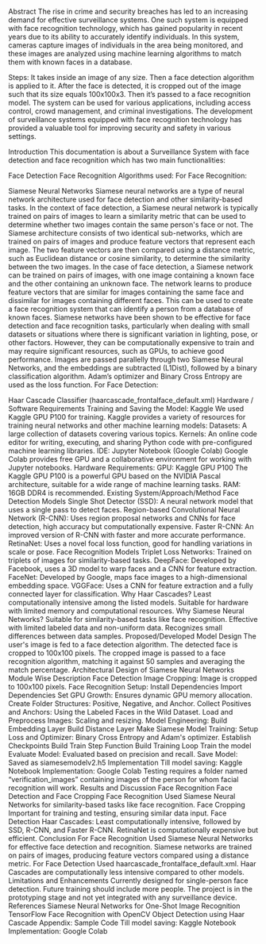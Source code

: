 Abstract
The rise in crime and security breaches has led to an increasing demand for effective surveillance systems. One such system is equipped with face recognition technology, which has gained popularity in recent years due to its ability to accurately identify individuals. In this system, cameras capture images of individuals in the area being monitored, and these images are analyzed using machine learning algorithms to match them with known faces in a database.

Steps:
It takes inside an image of any size.
Then a face detection algorithm is applied to it.
After the face is detected, it is cropped out of the image such that its size equals 100x100x3.
Then it’s passed to a face recognition model.
The system can be used for various applications, including access control, crowd management, and criminal investigations. The development of surveillance systems equipped with face recognition technology has provided a valuable tool for improving security and safety in various settings.

Introduction
This documentation is about a Surveillance System with face detection and face recognition which has two main functionalities:

Face Detection
Face Recognition
Algorithms used:
For Face Recognition:

Siamese Neural Networks
Siamese neural networks are a type of neural network architecture used for face detection and other similarity-based tasks. In the context of face detection, a Siamese neural network is typically trained on pairs of images to learn a similarity metric that can be used to determine whether two images contain the same person's face or not.
The Siamese architecture consists of two identical sub-networks, which are trained on pairs of images and produce feature vectors that represent each image. The two feature vectors are then compared using a distance metric, such as Euclidean distance or cosine similarity, to determine the similarity between the two images.
In the case of face detection, a Siamese network can be trained on pairs of images, with one image containing a known face and the other containing an unknown face. The network learns to produce feature vectors that are similar for images containing the same face and dissimilar for images containing different faces. This can be used to create a face recognition system that can identify a person from a database of known faces.
Siamese networks have been shown to be effective for face detection and face recognition tasks, particularly when dealing with small datasets or situations where there is significant variation in lighting, pose, or other factors. However, they can be computationally expensive to train and may require significant resources, such as GPUs, to achieve good performance.
Images are passed parallelly through two Siamese Neural Networks, and the embeddings are subtracted (L1Dist), followed by a binary classification algorithm. Adam’s optimizer and Binary Cross Entropy are used as the loss function.
For Face Detection:

Haar Cascade Classifier (haarcascade_frontalface_default.xml)
Hardware / Software Requirements
Training and Saving the Model: Kaggle
We used Kaggle GPU P100 for training.
Kaggle provides a variety of resources for training neural networks and other machine learning models:
Datasets: A large collection of datasets covering various topics.
Kernels: An online code editor for writing, executing, and sharing Python code with pre-configured machine learning libraries.
IDE: Jupyter Notebook (Google Colab)
Google Colab provides free GPU and a collaborative environment for working with Jupyter notebooks.
Hardware Requirements:
GPU: Kaggle GPU P100
The Kaggle GPU P100 is a powerful GPU based on the NVIDIA Pascal architecture, suitable for a wide range of machine learning tasks.
RAM: 16GB DDR4 is recommended.
Existing System/Approach/Method
Face Detection Models
Single Shot Detector (SSD): A neural network model that uses a single pass to detect faces.
Region-based Convolutional Neural Network (R-CNN): Uses region proposal networks and CNNs for face detection, high accuracy but computationally expensive.
Faster R-CNN: An improved version of R-CNN with faster and more accurate performance.
RetinaNet: Uses a novel focal loss function, good for handling variations in scale or pose.
Face Recognition Models
Triplet Loss Networks: Trained on triplets of images for similarity-based tasks.
DeepFace: Developed by Facebook, uses a 3D model to warp faces and a CNN for feature extraction.
FaceNet: Developed by Google, maps face images to a high-dimensional embedding space.
VGGFace: Uses a CNN for feature extraction and a fully connected layer for classification.
Why Haar Cascades?
Least computationally intensive among the listed models.
Suitable for hardware with limited memory and computational resources.
Why Siamese Neural Networks?
Suitable for similarity-based tasks like face recognition.
Effective with limited labeled data and non-uniform data.
Recognizes small differences between data samples.
Proposed/Developed Model
Design
The user's image is fed to a face detection algorithm.
The detected face is cropped to 100x100 pixels.
The cropped image is passed to a face recognition algorithm, matching it against 50 samples and averaging the match percentage.
Architectural Design of Siamese Neural Networks
Module Wise Description
Face Detection
Image Cropping: Image is cropped to 100x100 pixels.
Face Recognition
Setup:
Install Dependencies
Import Dependencies
Set GPU Growth: Ensures dynamic GPU memory allocation.
Create Folder Structures: Positive, Negative, and Anchor.
Collect Positives and Anchors: Using the Labeled Faces in the Wild Dataset.
Load and Preprocess Images: Scaling and resizing.
Model Engineering:
Build Embedding Layer
Build Distance Layer
Make Siamese Model
Training:
Setup Loss and Optimizer: Binary Cross Entropy and Adam's optimizer.
Establish Checkpoints
Build Train Step Function
Build Training Loop
Train the model
Evaluate Model:
Evaluated based on precision and recall.
Save Model: Saved as siamesemodelv2.h5
Implementation
Till model saving: Kaggle Notebook
Implementation: Google Colab
Testing requires a folder named “verification_images” containing images of the person for whom facial recognition will work.
Results and Discussion
Face Recognition
Face Detection and Face Cropping
Face Recognition
Used Siamese Neural Networks for similarity-based tasks like face recognition.
Face Cropping
Important for training and testing, ensuring similar data input.
Face Detection
Haar Cascades: Least computationally intensive, followed by SSD, R-CNN, and Faster R-CNN. RetinaNet is computationally expensive but efficient.
Conclusion
For Face Recognition
Used Siamese Neural Networks for effective face detection and recognition.
Siamese networks are trained on pairs of images, producing feature vectors compared using a distance metric.
For Face Detection
Used haarcascade_frontalface_default.xml.
Haar Cascades are computationally less intensive compared to other models.
Limitations and Enhancements
Currently designed for single-person face detection. Future training should include more people.
The project is in the prototyping stage and not yet integrated with any surveillance device.
References
Siamese Neural Networks for One-Shot Image Recognition
TensorFlow
Face Recognition with OpenCV
Object Detection using Haar Cascade
Appendix: Sample Code
Till model saving: Kaggle Notebook
Implementation: Google Colab
